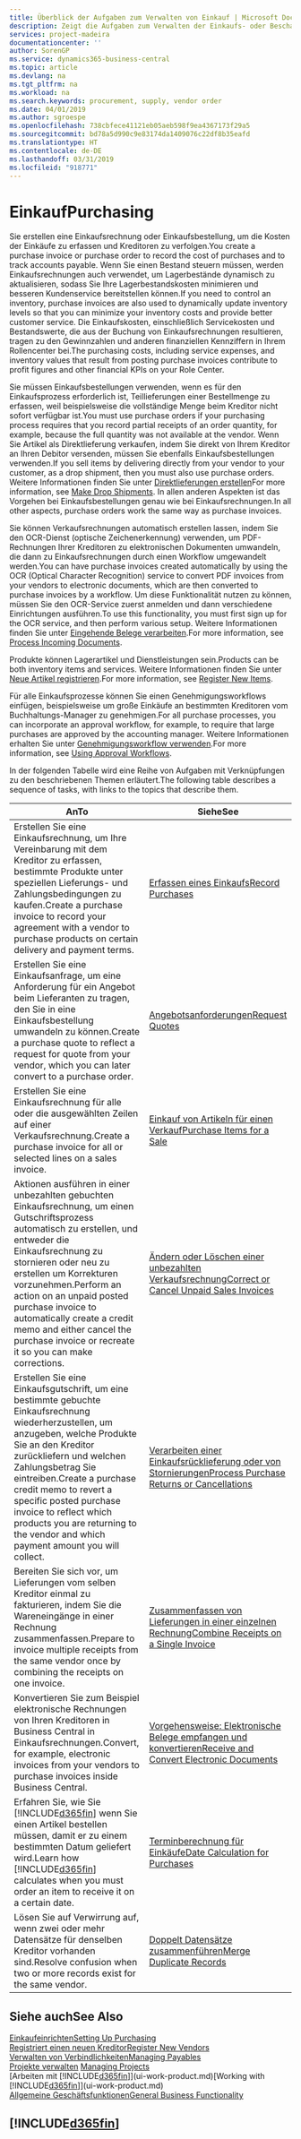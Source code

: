 ```yaml
---
title: Überblick der Aufgaben zum Verwalten von Einkauf | Microsoft Docs
description: Zeigt die Aufgaben zum Verwalten der Einkaufs- oder Beschaffungsvorgänge, einschließlich das Vorgehen bei Einkaufsrechnungen und Bestellungen.
services: project-madeira
documentationcenter: ''
author: SorenGP
ms.service: dynamics365-business-central
ms.topic: article
ms.devlang: na
ms.tgt_pltfrm: na
ms.workload: na
ms.search.keywords: procurement, supply, vendor order
ms.date: 04/01/2019
ms.author: sgroespe
ms.openlocfilehash: 738cbfece41121eb05aeb598f9ea4367173f29a5
ms.sourcegitcommit: bd78a5d990c9e83174da1409076c22df8b35eafd
ms.translationtype: HT
ms.contentlocale: de-DE
ms.lasthandoff: 03/31/2019
ms.locfileid: "918771"
---
```

# <a name="purchasing"></a><span data-ttu-id="f3a51-103">Einkauf</span><span class="sxs-lookup"><span data-stu-id="f3a51-103">Purchasing</span></span>
<span data-ttu-id="f3a51-104">Sie erstellen eine Einkaufsrechnung oder Einkaufsbestellung, um die Kosten der Einkäufe zu erfassen und Kreditoren zu verfolgen.</span><span class="sxs-lookup"><span data-stu-id="f3a51-104">You create a purchase invoice or purchase order to record the cost of purchases and to track accounts payable.</span></span> <span data-ttu-id="f3a51-105">Wenn Sie einen Bestand steuern müssen, werden Einkaufsrechnungen auch verwendet, um Lagerbestände dynamisch zu aktualisieren, sodass Sie Ihre Lagerbestandskosten minimieren und besseren Kundenservice bereitstellen können.</span><span class="sxs-lookup"><span data-stu-id="f3a51-105">If you need to control an inventory, purchase invoices are also used to dynamically update inventory levels so that you can minimize your inventory costs and provide better customer service.</span></span> <span data-ttu-id="f3a51-106">Die Einkaufskosten, einschließlich Servicekosten und Bestandswerte, die aus der Buchung von Einkaufsrechnungen resultieren, tragen zu den Gewinnzahlen und anderen finanziellen Kennziffern in Ihrem Rollencenter bei.</span><span class="sxs-lookup"><span data-stu-id="f3a51-106">The purchasing costs, including service expenses, and inventory values that result from posting purchase invoices contribute to profit figures and other financial KPIs on your Role Center.</span></span>

<span data-ttu-id="f3a51-107">Sie müssen Einkaufsbestellungen verwenden, wenn es für den Einkaufsprozess erforderlich ist, Teillieferungen einer Bestellmenge zu erfassen, weil beispielsweise die vollständige Menge beim Kreditor nicht sofort verfügbar ist.</span><span class="sxs-lookup"><span data-stu-id="f3a51-107">You must use purchase orders if your purchasing process requires that you record partial receipts of an order quantity, for example, because the full quantity was not available at the vendor.</span></span> <span data-ttu-id="f3a51-108">Wenn Sie Artikel als Direktlieferung verkaufen, indem Sie direkt von Ihrem Kreditor an Ihren Debitor versenden, müssen Sie ebenfalls Einkaufsbestellungen verwenden.</span><span class="sxs-lookup"><span data-stu-id="f3a51-108">If you sell items by delivering directly from your vendor to your customer, as a drop shipment, then you must also use purchase orders.</span></span> <span data-ttu-id="f3a51-109">Weitere Informationen finden Sie unter [Direktlieferungen erstellen](sales-how-drop-shipment.md)</span><span class="sxs-lookup"><span data-stu-id="f3a51-109">For more information, see [Make Drop Shipments](sales-how-drop-shipment.md).</span></span> <span data-ttu-id="f3a51-110">In allen anderen Aspekten ist das Vorgehen bei Einkaufsbestellungen genau wie bei Einkaufsrechnungen.</span><span class="sxs-lookup"><span data-stu-id="f3a51-110">In all other aspects, purchase orders work the same way as purchase invoices.</span></span>

<span data-ttu-id="f3a51-111">Sie können Verkaufsrechnungen automatisch erstellen lassen, indem Sie den OCR-Dienst (optische Zeichenerkennung) verwenden, um PDF-Rechnungen Ihrer Kreditoren zu elektronischen Dokumenten umwandeln, die dann zu Einkaufsrechnungen durch einen Workflow umgewandelt werden.</span><span class="sxs-lookup"><span data-stu-id="f3a51-111">You can have purchase invoices created automatically by using the OCR (Optical Character Recognition) service to convert PDF invoices from your vendors to electronic documents, which are then converted to purchase invoices by a workflow.</span></span> <span data-ttu-id="f3a51-112">Um diese Funktionalität nutzen zu können, müssen Sie den OCR-Service zuerst anmelden und dann verschiedene Einrichtungen ausführen.</span><span class="sxs-lookup"><span data-stu-id="f3a51-112">To use this functionality, you must first sign up for the OCR service, and then perform various setup.</span></span> <span data-ttu-id="f3a51-113">Weitere Informationen finden Sie unter [Eingehende Belege verarbeiten](across-process-income-documents.md).</span><span class="sxs-lookup"><span data-stu-id="f3a51-113">For more information, see [Process Incoming Documents](across-process-income-documents.md).</span></span>      

<span data-ttu-id="f3a51-114">Produkte können Lagerartikel und Dienstleistungen sein.</span><span class="sxs-lookup"><span data-stu-id="f3a51-114">Products can be both inventory items and services.</span></span> <span data-ttu-id="f3a51-115">Weitere Informationen finden Sie unter [Neue Artikel registrieren](inventory-how-register-new-items.md).</span><span class="sxs-lookup"><span data-stu-id="f3a51-115">For more information, see [Register New Items](inventory-how-register-new-items.md).</span></span>

<span data-ttu-id="f3a51-116">Für alle Einkaufsprozesse können Sie einen Genehmigungsworkflows einfügen, beispielsweise um große Einkäufe an bestimmten Kreditoren vom Buchhaltungs-Manager zu genehmigen.</span><span class="sxs-lookup"><span data-stu-id="f3a51-116">For all purchase processes, you can incorporate an approval workflow, for example, to require that large purchases are approved by the accounting manager.</span></span> <span data-ttu-id="f3a51-117">Weitere Informationen erhalten Sie unter [Genehmigungsworkflow verwenden](across-how-use-approval-workflows.md).</span><span class="sxs-lookup"><span data-stu-id="f3a51-117">For more information, see [Using Approval Workflows](across-how-use-approval-workflows.md).</span></span>

<span data-ttu-id="f3a51-118">In der folgenden Tabelle wird eine Reihe von Aufgaben mit Verknüpfungen zu den beschriebenen Themen erläutert.</span><span class="sxs-lookup"><span data-stu-id="f3a51-118">The following table describes a sequence of tasks, with links to the topics that describe them.</span></span>

| <span data-ttu-id="f3a51-119">An</span><span class="sxs-lookup"><span data-stu-id="f3a51-119">To</span></span> | <span data-ttu-id="f3a51-120">Siehe</span><span class="sxs-lookup"><span data-stu-id="f3a51-120">See</span></span> |
| --- | --- |
| <span data-ttu-id="f3a51-121">Erstellen Sie eine Einkaufsrechnung, um Ihre Vereinbarung mit dem Kreditor zu erfassen, bestimmte Produkte unter speziellen Lieferungs- und Zahlungsbedingungen zu kaufen.</span><span class="sxs-lookup"><span data-stu-id="f3a51-121">Create a purchase invoice to record your agreement with a vendor to purchase products on certain delivery and payment terms.</span></span> |[<span data-ttu-id="f3a51-122">Erfassen eines Einkaufs</span><span class="sxs-lookup"><span data-stu-id="f3a51-122">Record Purchases</span></span>](purchasing-how-record-purchases.md) |
|<span data-ttu-id="f3a51-123">Erstellen Sie eine Einkaufsanfrage, um eine Anforderung für ein Angebot beim Lieferanten zu tragen, den Sie in eine Einkaufsbestellung umwandeln zu können.</span><span class="sxs-lookup"><span data-stu-id="f3a51-123">Create a purchase quote to reflect a request for quote from your vendor, which you can later convert to a purchase order.</span></span>|[<span data-ttu-id="f3a51-124">Angebotsanforderungen</span><span class="sxs-lookup"><span data-stu-id="f3a51-124">Request Quotes</span></span>](purchasing-how-request-quotes.md)|
| <span data-ttu-id="f3a51-125">Erstellen Sie eine Einkaufsrechnung für alle oder die ausgewählten Zeilen auf einer Verkaufsrechnung.</span><span class="sxs-lookup"><span data-stu-id="f3a51-125">Create a purchase invoice for all or selected lines on a sales invoice.</span></span> |[<span data-ttu-id="f3a51-126">Einkauf von Artikeln für einen Verkauf</span><span class="sxs-lookup"><span data-stu-id="f3a51-126">Purchase Items for a Sale</span></span>](purchasing-how-purchase-products-sale.md) |
| <span data-ttu-id="f3a51-127">Aktionen ausführen in einer unbezahlten gebuchten Einkaufsrechnung, um einen Gutschriftsprozess automatisch zu erstellen, und entweder die Einkaufsrechnung zu stornieren oder neu zu erstellen um Korrekturen vorzunehmen.</span><span class="sxs-lookup"><span data-stu-id="f3a51-127">Perform an action on an unpaid posted purchase invoice to automatically create a credit memo and either cancel the purchase invoice or recreate it so you can make corrections.</span></span> |[<span data-ttu-id="f3a51-128">Ändern oder Löschen einer unbezahlten Verkaufsrechnung</span><span class="sxs-lookup"><span data-stu-id="f3a51-128">Correct or Cancel Unpaid Sales Invoices</span></span>](purchasing-how-correct-cancel-unpaid-purchase-invoices.md) |
| <span data-ttu-id="f3a51-129">Erstellen Sie eine Einkaufsgutschrift, um eine bestimmte gebuchte Einkaufsrechnung wiederherzustellen, um anzugeben, welche Produkte Sie an den Kreditor zurückliefern und welchen Zahlungsbetrag Sie eintreiben.</span><span class="sxs-lookup"><span data-stu-id="f3a51-129">Create a purchase credit memo to revert a specific posted purchase invoice to reflect which products you are returning to the vendor and which payment amount you will collect.</span></span> |[<span data-ttu-id="f3a51-130">Verarbeiten einer Einkaufsrücklieferung oder von Stornierungen</span><span class="sxs-lookup"><span data-stu-id="f3a51-130">Process Purchase Returns or Cancellations</span></span>](purchasing-how-register-new-vendors.md) |
|<span data-ttu-id="f3a51-131">Bereiten Sie sich vor, um Lieferungen vom selben Kreditor einmal zu fakturieren, indem Sie die Wareneingänge in einer Rechnung zusammenfassen.</span><span class="sxs-lookup"><span data-stu-id="f3a51-131">Prepare to invoice multiple receipts from the same vendor once by combining the receipts on one invoice.</span></span>|[<span data-ttu-id="f3a51-132">Zusammenfassen von Lieferungen in einer einzelnen Rechnung</span><span class="sxs-lookup"><span data-stu-id="f3a51-132">Combine Receipts on a Single Invoice</span></span>](purchasing-how-to-combine-receipts.md)|
|<span data-ttu-id="f3a51-133">Konvertieren Sie zum Beispiel elektronische Rechnungen von Ihren Kreditoren in Business Central in Einkaufsrechnungen.</span><span class="sxs-lookup"><span data-stu-id="f3a51-133">Convert, for example, electronic invoices from your vendors to purchase invoices inside Business Central.</span></span>|[<span data-ttu-id="f3a51-134">Vorgehensweise: Elektronische Belege empfangen und konvertieren</span><span class="sxs-lookup"><span data-stu-id="f3a51-134">Receive and Convert Electronic Documents</span></span>](purchasing-how-to-receive-and-convert-electronic-documents.md)|
| <span data-ttu-id="f3a51-135">Erfahren Sie, wie Sie [!INCLUDE[d365fin](includes/d365fin_md.md)] wenn Sie einen Artikel bestellen müssen, damit er zu einem bestimmten Datum geliefert wird.</span><span class="sxs-lookup"><span data-stu-id="f3a51-135">Learn how [!INCLUDE[d365fin](includes/d365fin_md.md)] calculates when you must order an item to receive it on a certain date.</span></span>|[<span data-ttu-id="f3a51-136">Terminberechnung für Einkäufe</span><span class="sxs-lookup"><span data-stu-id="f3a51-136">Date Calculation for Purchases</span></span>](purchasing-date-calculation-for-purchases.md)|
|<span data-ttu-id="f3a51-137">Lösen Sie auf Verwirrung auf, wenn zwei oder mehr Datensätze für denselben Kreditor vorhanden sind.</span><span class="sxs-lookup"><span data-stu-id="f3a51-137">Resolve confusion when two or more records exist for the same vendor.</span></span>|[<span data-ttu-id="f3a51-138">Doppelt Datensätze zusammenführen</span><span class="sxs-lookup"><span data-stu-id="f3a51-138">Merge Duplicate Records</span></span>](sales-how-merge-duplicate-records.md)|

## <a name="see-also"></a><span data-ttu-id="f3a51-139">Siehe auch</span><span class="sxs-lookup"><span data-stu-id="f3a51-139">See Also</span></span>
[<span data-ttu-id="f3a51-140">Einkaufeinrichten</span><span class="sxs-lookup"><span data-stu-id="f3a51-140">Setting Up Purchasing</span></span>](purchasing-setup-purchasing.md)  
[<span data-ttu-id="f3a51-141">Registriert einen neuen Kreditor</span><span class="sxs-lookup"><span data-stu-id="f3a51-141">Register New Vendors</span></span>](purchasing-how-register-new-vendors.md)  
[<span data-ttu-id="f3a51-142">Verwalten von Verbindlichkeiten</span><span class="sxs-lookup"><span data-stu-id="f3a51-142">Managing Payables</span></span>](payables-manage-payables.md)  
<span data-ttu-id="f3a51-143">[Projekte verwalten](projects-manage-projects.md)  </span><span class="sxs-lookup"><span data-stu-id="f3a51-143">[Managing Projects](projects-manage-projects.md)  </span></span>  
<span data-ttu-id="f3a51-144">[Arbeiten mit [!INCLUDE[d365fin](includes/d365fin_md.md)]](ui-work-product.md)</span><span class="sxs-lookup"><span data-stu-id="f3a51-144">[Working with [!INCLUDE[d365fin](includes/d365fin_md.md)]](ui-work-product.md)</span></span>  
[<span data-ttu-id="f3a51-145">Allgemeine Geschäftsfunktionen</span><span class="sxs-lookup"><span data-stu-id="f3a51-145">General Business Functionality</span></span>](ui-across-business-areas.md)

## [!INCLUDE[d365fin](includes/free_trial_md.md)]  
